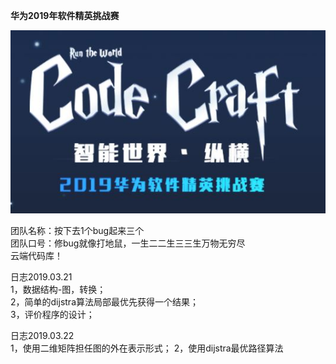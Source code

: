 **华为2019年软件精英挑战赛**  


<div align=center><img src ="https://github.com/Mufasa007/Huawei_2019_Code_Craft/blob/master/source/face.JPG"/></div>



团队名称：按下去1个bug起来三个  
团队口号：修bug就像打地鼠，一生二二生三三生万物无穷尽  
云端代码库！  



日志2019.03.21  
1，数据结构-图，转换；  
2，简单的dijstra算法局部最优先获得一个结果；  
3，评价程序的设计；  

日志2019.03.22  
1，使用二维矩阵担任图的外在表示形式；
2，使用dijstra最优路径算法

